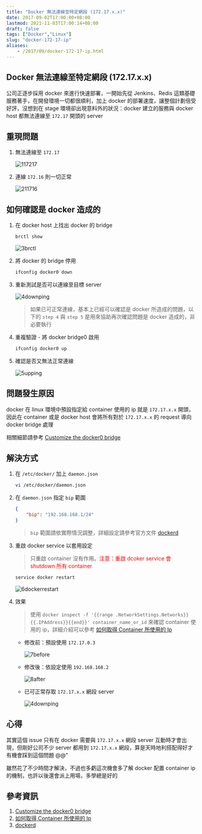```yaml
---
title: "Docker 無法連線至特定網段 (172.17.x.x)"
date: 2017-09-02T17:00:00+08:00
lastmod: 2021-11-03T17:00:14+08:00
draft: false
tags: ["Docker","Linux"]
slug: "docker-172-17-ip"
aliases:
    - /2017/09/docker-172-17-ip.html
---
```

## Docker 無法連線至特定網段 (172.17.x.x)

公司正逐步採用 docker 來進行快速部署，一開始先從 Jenkins、Redis 這類基礎服務著手，在開發環境一切都很順利，加上 docker 的部署速度，讓整個計劃倍受好評，沒想到在 stage 環境卻出現意料外的狀況：docker 建立的服務與 docker host 都無法連線至 `172.17` 開頭的 server

## 重現問題

1. 無法連線至 `172.17`

    ![117217](https://user-images.githubusercontent.com/3851540/29993769-0afbd1a2-8ff3-11e7-83ea-e30f34c2bcc8.png)

2. 連線 `172.16` 則一切正常

    ![211716](https://user-images.githubusercontent.com/3851540/29993770-0b0a6a96-8ff3-11e7-9594-4b8ee7dfb229.png)

## 如何確認是 docker 造成的

1. 在 docker host 上找出 docker 的 bridge

    ```bash
    brctl show
    ```

    ![3brctl](https://user-images.githubusercontent.com/3851540/29993764-0ad736da-8ff3-11e7-9e09-2ae53dfcea8b.png)

2. 將 docker 的 bridge 停用

    ```bash
    ifconfig docker0 down
    ```

3. 重新測試是否可以連線至目標 server

    ![4downping](https://user-images.githubusercontent.com/3851540/29993763-0ad31eb0-8ff3-11e7-94fc-0d83d1d0355c.png)

    > 如果已可正常連線，基本上已經可以確認是 docker 所造成的問題，以下的 `step 4` 與 `step 5` 是用來協助再次確認問題是 docker 造成的，非必要執行

4. 重複驗證 - 將 docker bridge0 啟用

    ```bash
    ifconfig docker0 up
    ```

5. 確認是否又無法正常連線

    ![5upping](https://user-images.githubusercontent.com/3851540/29993767-0ade4cb8-8ff3-11e7-87e9-ebf02619f180.png)

## 問題發生原因

docker 在 linux 環境中預設指定給 container 使用的 ip 就是 `172.17.x.x` 開頭，因此在 container 或是 docker host 會將所有對於 `172.17.x.x` 的 request 導向 docker bridge 處理

相關細節請參考 [Customize the docker0 bridge](https://docs.docker.com/engine/userguide/networking/default_network/custom-docker0/)

## 解決方式

1. 在 `/etc/docker/` 加上 `daemon.json`

    ```bash
    vi /etc/docker/daemon.json
    ```

2. 在 `daemon.json` 指定 `bip` 範圍

    ```json
    {
        "bip": "192.168.168.1/24"
    }
    ```

    > `bip` 範圍請依實際情況調整，詳細設定請參考官方文件 [dockerd](https://docs.docker.com/engine/reference/commandline/dockerd/)

3. 重啟 docker service 以套用設定

    > 只重啟 container 沒有作用。<span style="color:red">注意：重啟 dcoker service 會 shutdown 所有 container</span>

    ```bash
    service docker restart
    ```

    ![6dockerrestart](https://user-images.githubusercontent.com/3851540/29993765-0ada6bc0-8ff3-11e7-8852-d05b64154e49.png)

4. 效果

    > 使用 `docker inspect -f '{{range .NetworkSettings.Networks}}{{.IPAddress}}{{end}}' container_name_or_id` 來確認 container 使用的 ip，詳細介紹可以參考 [如何取得 Container 所使用的 Ip](/2017/09/container-ip.html)

    * 修改前：預設使用 `172.17.0.3`

        ![7before](https://user-images.githubusercontent.com/3851540/29993766-0adcc96a-8ff3-11e7-9da0-34068f44d58f.png)

    * 修改後：依設定使用 `192.168.168.2`

        ![8after](https://user-images.githubusercontent.com/3851540/29993768-0af84f8c-8ff3-11e7-82b3-cce7eb5b8ec5.png)

    * 已可正常存取 `172.17.x.x` 網段 server

        ![4downping](https://user-images.githubusercontent.com/3851540/29993763-0ad31eb0-8ff3-11e7-94fc-0d83d1d0355c.png)

## 心得

其實這個 issue 只有在 docker 需要與 `172.17.x.x` 網段 server 互動時才會出現，但剛好公司不少 server 都用到 `172.17.x.x` 網段，算是天時地利搭配得好才有機會踩到這個問題 @@"

雖然花了不少時間才解決，不過也多虧這次機會多了解 docker 配置 container ip 的機制，也許以後還會派上用場，多學總是好的

## 參考資訊

1. [Customize the docker0 bridge](https://docs.docker.com/engine/userguide/networking/default_network/custom-docker0/)
2. [如何取得 Container 所使用的 Ip](/2017/09/container-ip.html)
3. [dockerd](https://docs.docker.com/engine/reference/commandline/dockerd/)
